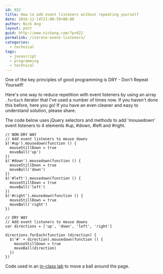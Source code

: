 ```yaml
---
id: 822
title: How to add event listeners without repeating yourself
date: 2016-12-14T21:00:59+00:00
author: Nick Ang
layout: post
guid: http://www.nickang.com/?p=822
permalink: /iterate-event-listeners/
categories:
  - technical
tags:
  - javascript
  - programming
  - technical
---
```

One of the key principles of good programming is DRY - Don't Repeat Yourself!

Here's one way to reduce repetition with event listeners by using an array `.forEach` iterator that I've used a number of times now. If you haven't done this before, here you go! If you have an even cleaner and easy to understand solution, please share. 

The code below uses jQuery selectors and methods to add 'mousedown' event listeners to 4 elements #up, #down, #left and #right. 

```
// NON-DRY WAY
// Add event listeners to mouse downs
$('#up').mousedown(function () {
  mouseStillDown = true
  moveBall('up')
})
$('#down').mousedown(function () {
  mouseStillDown = true
  moveBall('down')
})
$('#left').mousedown(function () {
  mouseStillDown = true
  moveBall('left')
})
$('#right').mousedown(function () {
  mouseStillDown = true
  moveBall('right')
})

// DRY WAY
// Add event listeners to mouse downs
var directions = ['up', 'down', 'left', 'right']

directions.forEach(function (direction) {
  $('#' + direction).mousedown(function () {
    mouseStillDown = true
    moveBall(direction)
  })
})
```

Code used in an [in-class lab](https://nickangtc.github.io/moving-ball/) to move a ball around the page. 